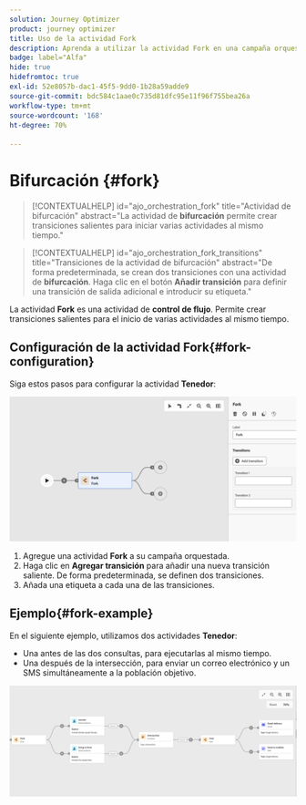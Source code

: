 ```yaml
---
solution: Journey Optimizer
product: journey optimizer
title: Uso de la actividad Fork
description: Aprenda a utilizar la actividad Fork en una campaña orquestada
badge: label="Alfa"
hide: true
hidefromtoc: true
exl-id: 52e8057b-dac1-45f5-9dd0-1b28a59adde9
source-git-commit: bdc584c1aae0c735d81dfc95e11f96f755bea26a
workflow-type: tm+mt
source-wordcount: '168'
ht-degree: 70%

---
```


# Bifurcación {#fork}

>[!CONTEXTUALHELP]
>id="ajo_orchestration_fork"
>title="Actividad de bifurcación"
>abstract="La actividad de **bifurcación** permite crear transiciones salientes para iniciar varias actividades al mismo tiempo."


>[!CONTEXTUALHELP]
>id="ajo_orchestration_fork_transitions"
>title="Transiciones de la actividad de bifurcación"
>abstract="De forma predeterminada, se crean dos transiciones con una actividad de **bifurcación**. Haga clic en el botón **Añadir transición** para definir una transición de salida adicional e introducir su etiqueta."

La actividad **Fork** es una actividad de **control de flujo**. Permite crear transiciones salientes para el inicio de varias actividades al mismo tiempo.

## Configuración de la actividad Fork{#fork-configuration}

Siga estos pasos para configurar la actividad **Tenedor**:

![](../assets/workflow-fork.png)

1. Agregue una actividad **Fork** a su campaña orquestada.
1. Haga clic en **Agregar transición** para añadir una nueva transición saliente. De forma predeterminada, se definen dos transiciones.
1. Añada una etiqueta a cada una de las transiciones.

## Ejemplo{#fork-example}

En el siguiente ejemplo, utilizamos dos actividades **Tenedor**:

* Una antes de las dos consultas, para ejecutarlas al mismo tiempo.
* Una después de la intersección, para enviar un correo electrónico y un SMS simultáneamente a la población objetivo.

![](../assets/workflow-fork-example.png)
